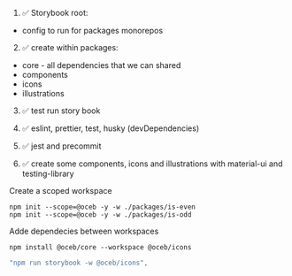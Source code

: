 1. ✅ Storybook root:

- config to run for packages monorepos

2. ✅ create within packages:

- core - all dependencies that we can shared
- components
- icons
- illustrations

3. ✅ test run story book

4. ✅ eslint, prettier, test, husky (devDependencies)

5. ✅ jest and precommit

6. ✅ create some components, icons and illustrations with material-ui and testing-library

Create a scoped workspace

```shell
npm init --scope=@oceb -y -w ./packages/is-even
npm init --scope=@oceb -y -w ./packages/is-odd
```

Adde dependecies between workspaces

```shell
npm install @oceb/core --workspace @oceb/icons
```

```js
"npm run storybook -w @oceb/icons",
```
